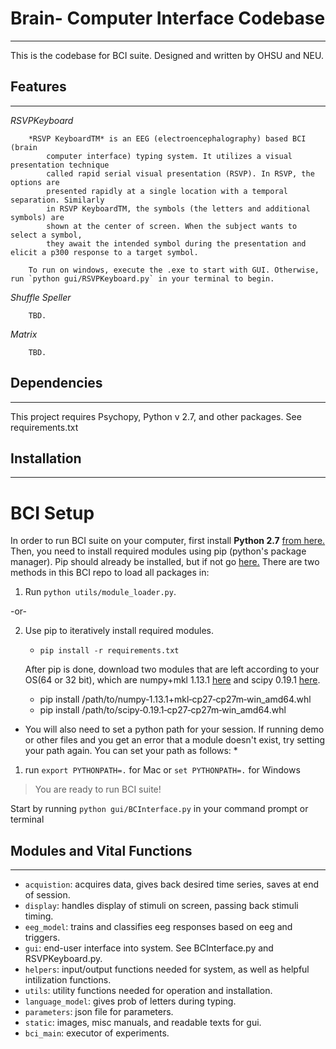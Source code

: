 # Brain- Computer Interface Codebase
------------------------------------

This is the codebase for BCI suite. Designed and written by OHSU and NEU.

## Features
-----------

*RSVPKeyboard* 

```
	*RSVP KeyboardTM* is an EEG (electroencephalography) based BCI (brain
		computer interface) typing system. It utilizes a visual presentation technique
		called rapid serial visual presentation (RSVP). In RSVP, the options are
		presented rapidly at a single location with a temporal separation. Similarly
		in RSVP KeyboardTM, the symbols (the letters and additional symbols) are
		shown at the center of screen. When the subject wants to select a symbol,
		they await the intended symbol during the presentation and elicit a p300 response to a target symbol.

	To run on windows, execute the .exe to start with GUI. Otherwise, run `python gui/RSVPKeyboard.py` in your terminal to begin. 
```
*Shuffle Speller*
```
	TBD.
```

*Matrix*
```
	TBD. 
```

## Dependencies
---------------
This project requires Psychopy, Python v 2.7, and other packages. See requirements.txt


## Installation
---------------

# BCI Setup

In order to run BCI suite on your computer, first install **Python 2.7** [from here.](https://www.python.org/downloads/) Then, you need to install required modules using pip (python's package manager). Pip should already be installed, but if not go [here.](https://pip.pypa.io/en/stable/installing/) There are two methods in this BCI repo to load all packages in:


1. Run `python utils/module_loader.py`.

-or-

2. Use pip to iteratively install required modules.
    - `pip install -r requirements.txt`

    After pip is done, download two modules that are left according to your OS(64 or 32 bit), which are numpy+mkl 1.13.1 [here](http://www.lfd.uci.edu/~gohlke/pythonlibs/#numpy) and scipy 0.19.1 [here](http://www.lfd.uci.edu/~gohlke/pythonlibs/#scipy).
    - pip install /path/to/numpy‑1.13.1+mkl‑cp27‑cp27m‑win_amd64.whl
    - pip install /path/to/scipy‑0.19.1‑cp27‑cp27m‑win_amd64.whl

* You will also need to set a python path for your session. If running demo or other files and you get an error that a module doesn't exist, try setting your path again. You can set your path as follows: *

1. run `export PYTHONPATH=.` for Mac or `set PYTHONPATH=.` for Windows

> You are ready to run BCI suite!

Start by running `python gui/BCInterface.py` in your command prompt or terminal

## Modules and Vital Functions
------------------------------

- `acquistion`: acquires data, gives back desired time series, saves at end of session.
- `display`: handles display of stimuli on screen, passing back stimuli timing.
- `eeg_model`: trains and classifies eeg responses based on eeg and triggers.
- `gui`: end-user interface into system. See BCInterface.py and RSVPKeyboard.py.
- `helpers`: input/output functions needed for system, as well as helpful intilization functions.
- `utils`: utility functions needed for operation and installation.
- `language_model`: gives prob of letters during typing.
- `parameters`: json file for parameters.
- `static`: images, misc manuals, and readable texts for gui.
- `bci_main`: executor of experiments.
